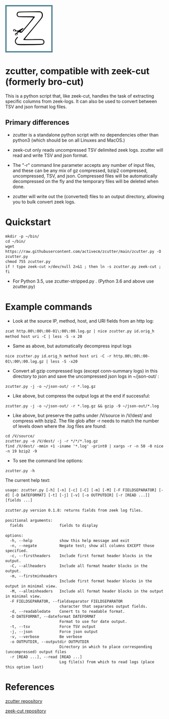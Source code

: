
![zcutter](zcutter_icon_tag.png)

# zcutter, compatible with zeek-cut (formerly bro-cut)

This is a python script that, like zeek-cut, handles the task of
extracting specific columns from zeek-logs.  It can also be used to
convert between TSV and json format log files.

## Primary differences
- zcutter is a standalone python script with no dependencies other than
python3 (which should be on all Linuxes and MacOS.)

- zeek-cut only reads uncompressed TSV delimited zeek logs.  zcutter will
read and write TSV and json format.

- The "-r" command line parameter accepts any number of input files, and
these can be any mix of gz compressed, bzip2 compressed, uncompressed,
TSV, and json.  Compressed files will be automatically decompressed on
the fly and the temporary files will be deleted when done.

- zcutter will write out the (converted) files to an output directory,
allowing you to bulk convert zeek logs.


# Quickstart
```
mkdir -p ~/bin/
cd ~/bin/
wget https://raw.githubusercontent.com/activecm/zcutter/main/zcutter.py -O zcutter.py
chmod 755 zcutter.py
if ! type zeek-cut >/dev/null 2>&1 ; then ln -s zcutter.py zeek-cut ; fi
```
- For Python 3.5, use zcutter-stripped.py .  (Python 3.6 and above use zcutter.py)


# Example commands


- Look at the source IP, method, host, and URI fields from an http log:

`zcat http.00\:00\:00-01\:00\:00.log.gz | nice zcutter.py id.orig_h method host uri -C | less -S -x 20`


- Same as above, but automatically decompress input logs

`nice zcutter.py id.orig_h method host uri -C -r http.00\:00\:00-01\:00\:00.log.gz | less -S -x20`


- Convert all gzip compressed logs (except conn-summary logs) in this
directory to json and save the uncompressed json logs in ~/json-out/ :

`zcutter.py -j -o ~/json-out/ -r *.log.gz`


- Like above, but compress the output logs at the end if successful:

`zcutter.py -j -o ~/json-out/ -r *.log.gz && gzip -9 ~/json-out/*.log`


- Like above, but preserve the paths under /V/source in /V/dest/ and compress with bzip2.  The file glob after -r needs to match the number of levels down where the .log files are found:

```
cd /V/source/
zcutter.py -o /V/dest/ -j -r */*/*.log.gz
find /V/dest/ -mmin +1 -iname '*.log' -print0 | xargs -r -n 50 -0 nice -n 19 bzip2 -9
```



- To see the command line options:

`zcutter.py -h`

The current help text:

```
usage: zcutter.py [-h] [-n] [-c] [-C] [-m] [-M] [-F FIELDSEPARATOR] [-d] [-D DATEFORMAT] [-t] [-j] [-v] [-o OUTPUTDIR] [-r [READ ...]] [fields ...]

zcutter.py version 0.1.8: returns fields from zeek log files.

positional arguments:
  fields                fields to display

options:
  -h, --help            show this help message and exit
  -n, --negate          Negate test; show all columns EXCEPT those specified.
  -c, --firstheaders    Include first format header blocks in the output.
  -C, --allheaders      Include all format header blocks in the output.
  -m, --firstminheaders
                        Include first format header blocks in the output in minimal view.
  -M, --allminheaders   Include all format header blocks in the output in minimal view.
  -F FIELDSEPARATOR, --fieldseparator FIELDSEPARATOR
                        character that separates output fields.
  -d, --readabledate    Conert ts to readable format.
  -D DATEFORMAT, --dateformat DATEFORMAT
                        Format to use for date output.
  -t, --tsv             Force TSV output
  -j, --json            Force json output
  -v, --verbose         Be verbose
  -o OUTPUTDIR, --outputdir OUTPUTDIR
                        Directory in which to place corresponding (uncompressed) output files
  -r [READ ...], --read [READ ...]
                        Log file(s) from which to read logs (place this option last)
```


# References

[zcutter repository](https://github.com/activecm/zcutter/)

[zeek-cut repository](https://github.com/zeek/zeek-aux/)



